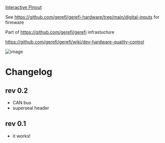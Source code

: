 [Interactive Pinout](https://gerefi.com/docs/pinouts/stim/)

See https://github.com/gerefi/gerefi-hardware/tree/main/digital-inputs for firmware

Part of https://github.com/gerefi/gerefi infrastucture

https://github.com/gerefi/gerefi/wiki/dev-hardware-quality-control

![image](https://github.com/gerefi/stim/assets/48498823/09e251f0-d577-47c5-908c-776eeab344c3)


# Changelog

## rev 0.2

* CAN bus
* superseal header

##  rev 0.1
* it works!
